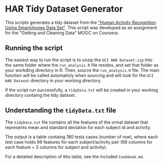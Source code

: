 # HAR Tidy Dataset Generator

This scripts generates a tidy dataset from the ["Human Activity Recognition Using Smartphones Data Set"](http://archive.ics.uci.edu/ml/datasets/Human+Activity+Recognition+Using+Smartphones). This script was developed as an assignment for the "Getting and Cleaning Data" MOOC on Coursera.

## Running the script

The easiest way to run the script is to unzip the `UCI HAR Dataset.zip` into the same folder where the `run_analysis.R` file resides, and set that folder as your workding directory in R. Then, source the `run_analysis.R` file. The main function will be called automaticly when sourcing and will look for the `UCI HAR Dataset` directory in your working directory.

If the script run successfully, a `tidyData.txt` will be created in your working directory containg the tidy dataset.

## Understanding the `tidyData.txt` file

The `tidyData.txt` file contains all the features of the orinal dataset that represents mean and standard deviation for each subject id and activity.

The output is a table containg 180 tests cases (number of row), where each test case holds 66 features for each subject/activity pair (66 columns for each feature + 2 columns for subject and activity).

For a detailed description of this table, see the included `Cookbook.md`.